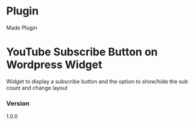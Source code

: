 # Plugin
 Made Plugin 
# YouTube Subscribe Button on Wordpress Widget

Widget to display a subscribe button and the option to show/hide the sub count and change layout

### Version
1.0.0